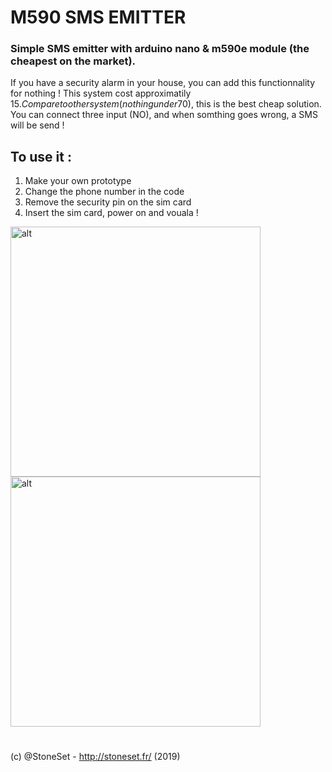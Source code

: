 # M590 SMS EMITTER

### Simple SMS emitter with arduino nano & m590e module (the cheapest on the market).

If you have a security alarm in your house, you can add this functionnality for nothing ! This system cost approximatily 15$. Compare to other system (nothing under 70$), this is the best cheap solution. 
You can connect three input (NO), and when somthing goes wrong, a SMS will be send !


## To use it :

1. Make your own prototype
2. Change the phone number in the code
3. Remove the security pin on the sim card
4. Insert the sim card, power on and vouala !

<img src="https://cdn.discordapp.com/attachments/517822276889215018/616613130604118016/IMG_0390.JPG" alt="alt" width="400"> <img src="https://cdn.discordapp.com/attachments/517822276889215018/616612602717405185/IMG_0391.JPG" alt="alt" width="400">

#
(c) @StoneSet - http://stoneset.fr/ (2019)

